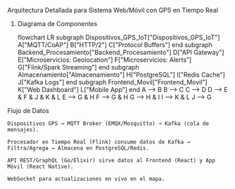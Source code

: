 Arquitectura Detallada para Sistema Web/Móvil con GPS en Tiempo Real
1. Diagrama de Componentes

    flowchart LR
    subgraph Dispositivos_GPS_IoT["Dispositivos_GPS_IoT"]
            A["MQTT/CoAP"]
            B["HTTP/2"]
            C["Protocol Buffers"]
    end
    subgraph Backend_Procesamiento["Backend_Procesamiento"]
            D["API Gateway"]
            E["Microservicios: Geolocation"]
            F["Microservicios: Alerts"]
            G["Flink/Spark Streaming"]
    end
    subgraph Almacenamiento["Almacenamiento"]
            H["PostgreSQL"]
            I["Redis Cache"]
            J["Kafka Logs"]
    end
    subgraph Frontend_Movil["Frontend_Movil"]
            K["Web Dashboard"]
            L["Mobile App"]
    end
        A --> B
        B --> C
        C --> D
        D --> E & F & J & K & L
        E --> G & H
        F --> G & H
        G --> H & I
        I --> K & L
        J --> G


Flujo de Datos

    Dispositivos GPS → MQTT Broker (EMQX/Mosquitto) → Kafka (cola de mensajes).

    Procesador en Tiempo Real (Flink) consume datos de Kafka → Filtra/Agrega → Almacena en PostgreSQL/Redis.

    API REST/GraphQL (Go/Elixir) sirve datos al Frontend (React) y App Móvil (React Native).

    WebSocket para actualizaciones en vivo en el mapa.